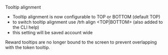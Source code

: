 
Tooltip alignment

* Tooltip alignment is now configurable to TOP or BOTTOM (default TOP)
* to switch tooltip alignment use /trh align <TOP|BOTTOM> (also added to the CLI help)
* this setting will be saved account wide

Reward tooltips are no longer bound to the screen to prevent overlapping with the token tooltip.